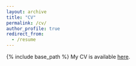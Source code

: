 ```yaml
---
layout: archive
title: "CV"
permalink: /cv/
author_profile: true
redirect_from:
  - /resume
---
```


{% include base_path %}
My CV is available <a href="https://isalant.github.io/files/HP_CV_Salant_102625.pdf">here</a>.
